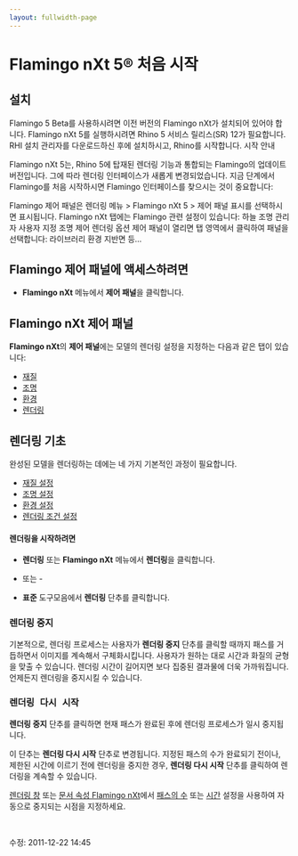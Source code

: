 ```yaml
---
layout: fullwidth-page
---
```


# Flamingo nXt 5® 처음 시작
 
## 설치

Flamingo 5 Beta를 사용하시려면 이전 버전의 Flamingo nXt가 설치되어 있어야 합니다.
Flamingo nXt 5를 실행하시려면 Rhino 5 서비스 릴리스(SR) 12가 필요합니다.
RHI 설치 관리자를 다운로드하신 후에 설치하시고, Rhino를 시작합니다.
시작 안내

Flamingo nXt 5는, Rhino 5에 탑재된 렌더링 기능과 통합되는 Flamingo의 업데이트 버전입니다. 그에 따라 렌더링 인터페이스가 새롭게 변경되었습니다. 지금 단계에서 Flamingo를 처음 시작하시면 Flamingo 인터페이스를 찾으시는 것이 중요합니다:

Flamingo 제어 패널은 렌더링 메뉴 > Flamingo nXt 5 > 제어 패널 표시를 선택하시면 표시됩니다.
Flamingo nXt 탭에는 Flamingo 관련 설정이 있습니다:
하늘
조명 관리자
사용자 지정 조명 제어
렌더링 옵션
제어 패널이 열리면 탭 영역에서 클릭하여 패널을 선택합니다:
라이브러리
환경
지반면
등…
 
## Flamingo 제어 패널에 액세스하려면
  * **Flamingo nXt** 메뉴에서 **제어 패널**을 클릭합니다.

  ## Flamingo nXt 제어 패널
**Flamingo nXt**의  **제어 패널**에는 모델의 렌더링 설정을 지정하는 다음과 같은 탭이 있습니다:

 *  [재질](..\materials\materials-tab.html) 
 *  [조명](../lighting/lighting-tab.html) 
 *  [환경](../environment/environment-tab.html) 
 *  [렌더링](../render/render-tab.html) 

## 렌더링 기초
 
완성된 모델을 렌더링하는 데에는 네 가지 기본적인 과정이 필요합니다.

 *  [재질 설정](..\materials\materials-tab.html) 
 *  [조명 설정](../lighting/lighting-tab.html) 
 *  [환경 설정](../environment/environment-tab.html) 
 *  [렌더링 조건 설정](../render/render-tab.html) 

#### 렌더링을 시작하려면

 * **렌더링** 또는 **Flamingo nXt** 메뉴에서 **렌더링**을 클릭합니다.
- 또는 -

 * **표준** 도구모음에서 **렌더링** 단추를 클릭합니다.

### 렌더링 중지
 

기본적으로, 렌더링 프로세스는 사용자가 **렌더링 중지** 단추를 클릭할 때까지 패스를 거듭하면서 이미지를 계속해서 구체화시킵니다. 사용자가 원하는 대로 시간과 화질의 균형을 맞출 수 있습니다. 렌더링 시간이 길어지면 보다 집중된 결과물에 더욱 가까워집니다. 언제든지 렌더링을 중지시킬 수 있습니다.


###  <kbd>렌더링 다시 시작</kbd> 
 

**렌더링 중지** 단추를 클릭하면 현재 패스가 완료된 후에 렌더링 프로세스가 일시 중지됩니다.

이 단추는 **렌더링 다시 시작** 단추로 변경됩니다. 지정된 패스의 수가 완료되기 전이나, 제한된 시간에 이르기 전에 렌더링을 중지한 경우, **렌더링 다시 시작** 단추를 클릭하여 렌더링을 계속할 수 있습니다.

[렌더링 창](..\render\render-window.html) 또는 [문서 속성 Flamingo nXt](..\render\documentproperties-flamingo.html)에서 [패스의 수](..\render\render-window.html#number-of-passes) 또는 [시간](..\render\render-window.html#time) 설정을 사용하여 자동으로 중지되는 시점을 지정하세요.

&#160;

수정: 2011-12-22 14:45


